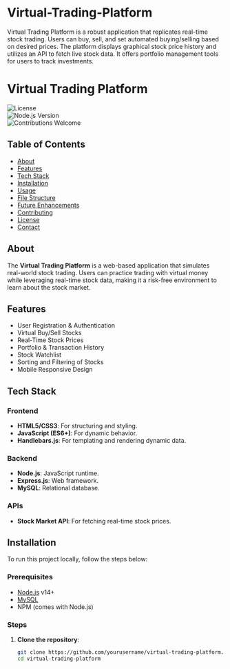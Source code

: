 

# Virtual-Trading-Platform
Virtual Trading Platform is a robust application that replicates real-time stock trading. Users can buy, sell, and set automated buying/selling based on desired prices. The platform displays graphical stock price history and utilizes an API to fetch live stock data. It offers portfolio management tools for users to track investments.

# Virtual Trading Platform

![License](https://img.shields.io/badge/license-MIT-blue.svg)  
![Node.js Version](https://img.shields.io/badge/node.js-v14%2B-green)  
![Contributions Welcome](https://img.shields.io/badge/contributions-welcome-orange)

## Table of Contents

- [About](#about)
- [Features](#features)
- [Tech Stack](#tech-stack)
- [Installation](#installation)
- [Usage](#usage)
- [File Structure](#file-structure)
- [Future Enhancements](#future-enhancements)
- [Contributing](#contributing)
- [License](#license)
- [Contact](#contact)

## About

The **Virtual Trading Platform** is a web-based application that simulates real-world stock trading. Users can practice trading with virtual money while leveraging real-time stock data, making it a risk-free environment to learn about the stock market.

## Features

- User Registration & Authentication
- Virtual Buy/Sell Stocks
- Real-Time Stock Prices
- Portfolio & Transaction History
- Stock Watchlist
- Sorting and Filtering of Stocks
- Mobile Responsive Design

## Tech Stack

### Frontend
- **HTML5/CSS3**: For structuring and styling.
- **JavaScript (ES6+)**: For dynamic behavior.
- **Handlebars.js**: For templating and rendering dynamic data.

### Backend
- **Node.js**: JavaScript runtime.
- **Express.js**: Web framework.
- **MySQL**: Relational database.

### APIs
- **Stock Market API**: For fetching real-time stock prices.

## Installation

To run this project locally, follow the steps below:

### Prerequisites

- [Node.js](https://nodejs.org/) v14+
- [MySQL](https://www.mysql.com/)
- NPM (comes with Node.js)

### Steps

1. **Clone the repository**:
   ```bash
   git clone https://github.com/yourusername/virtual-trading-platform.git
   cd virtual-trading-platform
